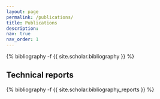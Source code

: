 ```yaml
---
layout: page
permalink: /publications/
title: Publications
description:
nav: true
nav_order: 1
---
```

<!-- _pages/publications.md -->
<div class="publications">

{% bibliography -f {{ site.scholar.bibliography }} %}

</div>

<h2>Technical reports</h2>

<div class="publications">

{% bibliography -f {{ site.scholar.bibliography_reports }} %}

</div>
